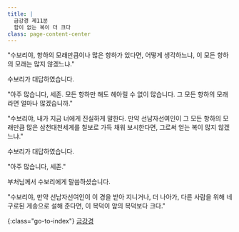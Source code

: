 ```yaml
---
title: |
  금강경 제11분
  함이 없는 복이 더 크다
class: page-content-center
---
```


"수보리야, 항하의 모래만큼이나 많은 항하가 있다면,
어떻게 생각하느냐, 이 모든 항하의 모래는 많지 않겠느냐."

수보리가 대답하였습니다.

"아주 많습니다, 세존.
모든 항하만 해도 헤아릴 수 없이 많습니다.
그 모든 항하의 모래라면 얼마나 많겠습니까."

"수보리야, 내가 지금 너에게 진실하게 말한다.
만약 선남자선여인이 그 모든 항하의 모래만큼 많은 삼천대천세계를 
칠보로 가득 채워 보시한다면, 
그로써 얻는 복이 많지 않겠느냐."

수보리가 대답하였습니다.

"아주 많습니다, 세존."

부처님께서 수보리에게 말씀하셨습니다.

"수보리야, 만약 선남자선여인이 이 경을 받아 지니거나,
더 나아가, 다른 사람을 위해 네 구로된 게송으로 설해 준다면,
이 복덕이 앞의 복덕보다 크다."

{:class="go-to-index"}
[금강경](index)